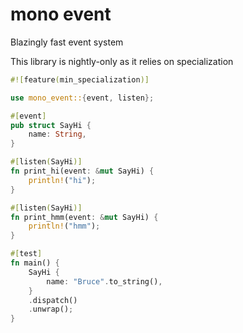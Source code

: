 # mono event 
Blazingly fast event system

This library is nightly-only as it relies on specialization

```rust
#![feature(min_specialization)]

use mono_event::{event, listen};

#[event]
pub struct SayHi {
    name: String,
}

#[listen(SayHi)]
fn print_hi(event: &mut SayHi) {
    println!("hi");
}

#[listen(SayHi)]
fn print_hmm(event: &mut SayHi) {
    println!("hmm");
}

#[test]
fn main() {
    SayHi {
        name: "Bruce".to_string(),
    }
    .dispatch()
    .unwrap();
}
```
